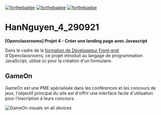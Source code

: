 [![forthebadge](https://forthebadge.com/images/badges/made-with-javascript.svg)](https://forthebadge.com) [![forthebadge](https://forthebadge.com/images/badges/uses-html.svg)](https://forthebadge.com) [![forthebadge](https://forthebadge.com/images/badges/uses-css.svg)](https://forthebadge.com)

# HanNguyen_4_290921
**[Openclassrooms] Projet 4 - Créer une landing page avec Javascript**

Dans le cadre de la [formation de Développeur Front-end](https://openclassrooms.com/fr/paths/314-developpeur-front-end) d'Openclassrooms, ce projet introduit au langage de programmation JavaScript, utilisé ici pour la création d'un formulaire. 

## **GameOn**

GameOn est une PME spécialisée dans les conférences et les concours de jeux, l'objectif principal du site est d'offrir une interface facile d'utilisation pour l'inscription à leurs concours.

![GameOn visuals on all devices](https://github.com/Mimi1706/HanNguyen_4_290921/blob/master/GameOn%20visuals.jpg?raw=true)
